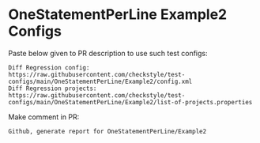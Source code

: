 # OneStatementPerLine Example2 Configs
Paste below given to PR description to use such test configs:
```
Diff Regression config: https://raw.githubusercontent.com/checkstyle/test-configs/main/OneStatementPerLine/Example2/config.xml
Diff Regression projects: https://raw.githubusercontent.com/checkstyle/test-configs/main/OneStatementPerLine/Example2/list-of-projects.properties
```
Make comment in PR:
```
Github, generate report for OneStatementPerLine/Example2
```
